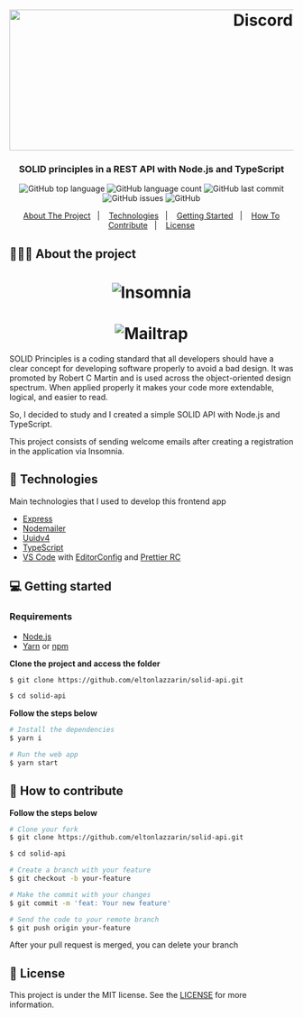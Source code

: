 <h1 align="center">
	<img alt="Discord logo" src="https://github.com/eltonlazzarin/solid-api/blob/master/screenshots/readmebanner.png" height="250px" width="950px" />
</h1>

<h3 align="center">
  SOLID principles in a REST API with Node.js and TypeScript
</h3>

<p align="center"></p>

<p align="center">
  <img alt="GitHub top language" src="https://img.shields.io/github/languages/top/eltonlazzarin/solid-api">

  <img alt="GitHub language count" src="https://img.shields.io/github/languages/count/eltonlazzarin/solid-api">

  <img alt="GitHub last commit" src="https://img.shields.io/github/last-commit/eltonlazzarin/solid-api">

  <img alt="GitHub issues" src="https://img.shields.io/github/issues/eltonlazzarin/solid-api">

  <img alt="GitHub" src="https://img.shields.io/github/license/eltonlazzarin/solid-api">
</p>

<p align="center">
  <a href="#-about-the-project">About The Project</a>&nbsp;&nbsp;&nbsp;|&nbsp;&nbsp;&nbsp;
  <a href="#-technologies">Technologies</a>&nbsp;&nbsp;&nbsp;|&nbsp;&nbsp;&nbsp;
  <a href="#-getting-started">Getting Started</a>&nbsp;&nbsp;&nbsp;|&nbsp;&nbsp;&nbsp;
  <a href="#-how-to-contribute">How To Contribute</a>&nbsp;&nbsp;&nbsp;|&nbsp;&nbsp;&nbsp;
  <a href="#-license">License</a>
</p>

## 👨🏻‍💻 About the project

<h1 align="center">
	<img alt="Insomnia" src="https://github.com/eltonlazzarin/solid-api/blob/master/screenshots/insomnia.png" />
</h1>

<h1 align="center">
	<img alt="Mailtrap" src="https://github.com/eltonlazzarin/solid-api/blob/master/screenshots/mailtrap.jpg" />
</h1>

<p>
SOLID Principles is a coding standard that all developers should have a clear concept for developing software properly to avoid a bad design. It was promoted by Robert C Martin and is used across the object-oriented design spectrum. When applied properly it makes your code more extendable, logical, and easier to read.

So, I decided to study and I created a simple SOLID API with Node.js and TypeScript.

This project consists of sending welcome emails after creating a registration in the application via Insomnia.

</p>

## 🚀 Technologies

Main technologies that I used to develop this frontend app

- [Express](https://expressjs.com/)
- [Nodemailer](https://nodemailer.com/about)
- [Uuidv4](https://www.uuidgenerator.net/version4)
- [TypeScript](https://www.typescriptlang.org)
- [VS Code](https://code.visualstudio.com) with [EditorConfig](https://marketplace.visualstudio.com/items?itemName=EditorConfig.EditorConfig) and [Prettier RC](https://github.com/prettier/prettier)

## 💻 Getting started

### Requirements

- [Node.js](https://nodejs.org/en/)
- [Yarn](https://classic.yarnpkg.com/) or [npm](https://www.npmjs.com/)

**Clone the project and access the folder**

```bash
$ git clone https://github.com/eltonlazzarin/solid-api.git

$ cd solid-api
```

**Follow the steps below**

```bash
# Install the dependencies
$ yarn i

# Run the web app
$ yarn start
```

## 🤔 How to contribute

**Follow the steps below**

```bash
# Clone your fork
$ git clone https://github.com/eltonlazzarin/solid-api.git

$ cd solid-api

# Create a branch with your feature
$ git checkout -b your-feature

# Make the commit with your changes
$ git commit -m 'feat: Your new feature'

# Send the code to your remote branch
$ git push origin your-feature
```

After your pull request is merged, you can delete your branch

## 📝 License

This project is under the MIT license. See the [LICENSE](https://github.com/eltonlazzarin/solid-api/blob/master/LICENSE) for more information.
